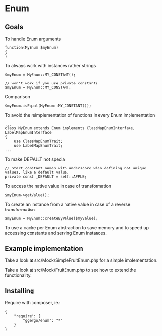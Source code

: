 # Enum
## Goals
To handle Enum arguments
```
function(MyEnum $myEnum)
{
}
```

To always work with instances rather strings
```
$myEnum = MyEnum::MY_CONSTANT();

// won't work if you use private constants
$myEnum = MyEnum::MY_CONSTANT;
```

Comparison
```
$myEnum.isEqual(MyEnum::MY_CONSTANT());
```

To avoid the reimplementation of functions in every Enum implementation
```
...
class MyEnum extends Enum implements ClassMapEnumInterface, LabelMapEnumInterface
{
    use ClassMapEnumTrait;
    use LabelMapEnumTrait;
...
```

To make DEFAULT not special
```
// Start constant names with underscore when defining not unique values, like a default value.
private const _DEFAULT = self::APPLE;
```

To access the native value in case of transformation
```
$myEnum->getValue();
``` 
 
To create an instance from a native value in case of a reverse transformation
```
$myEnum = MyEnum::createByValue($myValue);
```

To use a cache per Enum abstraction to save memory and to speed up accessing constants and serving Enum instances. 

## Example implementation
Take a look at src/Mock/SimpleFruitEnum.php for a simple implementation.

Take a look at src/Mock/FruitEnum.php to see how to extend the functionality.

## Installing

Require with composer, ie.:

```
{
    "require": {
        "ggergo/enum": "*"
    }
}
```